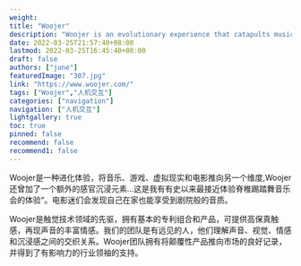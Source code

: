```yaml
---
weight: 
title: "Woojer"
description: "Woojer is an evolutionary experience that catapults music, gaming, VR and films to another dimension Forget about just hearing sound. Now feel sound. Woojer delivers an amplified level of immersion.Woojer是一种进化的体验，它将音乐、游戏、虚拟现实和电影弹射到另一个维度，忘记仅仅听到声音。现在感受声音。Woojer提供了一个放大的沉浸水平"
date: 2022-03-25T21:57:40+08:00
lastmod: 2022-03-25T16:45:40+08:00
draft: false
authors: ["june"]
featuredImage: "307.jpg"
link: "https://www.woojer.com/"
tags: ["Woojer","人机交互"]
categories: ["navigation"]
navigation: ["人机交互"]
lightgallery: true
toc: true
pinned: false
recommend: false
recommend1: false
---
```

Woojer是一种进化体验，将音乐、游戏、虚拟现实和电影推向另一个维度,Woojer还曾加了一个额外的感官沉浸元素...这是我有有史以来最接近体验脊椎踢踏舞音乐会的体验“。电影迷们会发现自己在家也能享受到剧院般的音质。

Woojer是触觉技术领域的先驱，拥有基本的专利组合和产品，可提供高保真触感，再现声音的丰富情感。我们的团队是有远见的人，他们理解声音、视觉、情感和沉浸感之间的交织关系。Woojer团队拥有将颠覆性产品推向市场的良好记录，并得到了有影响力的行业领袖的支持。